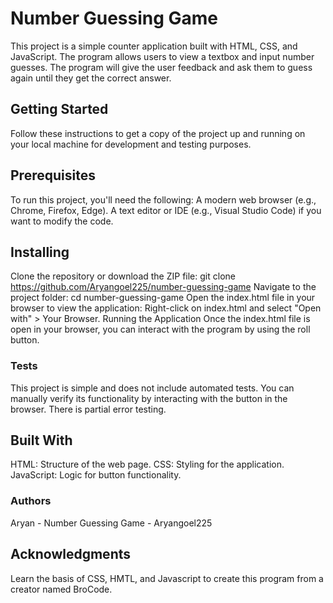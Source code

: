 # Number Guessing Game
This project is a simple counter application built with HTML, CSS, and JavaScript. The program allows users to view a textbox and input number guesses. The program will give the user feedback and ask them to guess again until they get the correct answer. 
## Getting Started
Follow these instructions to get a copy of the project up and running on your local machine for development and testing purposes.
## Prerequisites
To run this project, you'll need the following:
A modern web browser (e.g., Chrome, Firefox, Edge).
A text editor or IDE (e.g., Visual Studio Code) if you want to modify the code.
## Installing
Clone the repository or download the ZIP file:
git clone https://github.com/Aryangoel225/number-guessing-game
Navigate to the project folder:
cd number-guessing-game
Open the index.html file in your browser to view the application:
Right-click on index.html and select "Open with" > Your Browser.
Running the Application
Once the index.html file is open in your browser, you can interact with the program by using the roll button. 
### Tests
This project is simple and does not include automated tests. You can manually verify its functionality by interacting with the button in the browser. There is partial error testing. 
## Built With
HTML: Structure of the web page.
CSS: Styling for the application.
JavaScript: Logic for button functionality.
### Authors
Aryan - Number Guessing Game - Aryangoel225
## Acknowledgments
Learn the basis of CSS, HMTL, and Javascript to create this program from a creator named BroCode.
